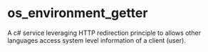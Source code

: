 # os_environment_getter
A c# service leveraging HTTP redirection principle to allows other languages access system level information of a client (user). 
